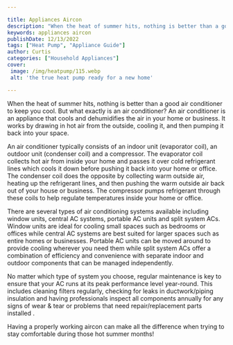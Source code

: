 ```yaml
---

title: Appliances Aircon
description: "When the heat of summer hits, nothing is better than a good air conditioner to keep you cool. But what exactly is an air condition...continue on"
keywords: appliances aircon
publishDate: 12/13/2022
tags: ["Heat Pump", "Appliance Guide"]
author: Curtis
categories: ["Household Appliances"]
cover: 
 image: /img/heatpump/115.webp
 alt: 'the true heat pump ready for a new home'

---
```


When the heat of summer hits, nothing is better than a good air conditioner to keep you cool. But what exactly is an air conditioner? An air conditioner is an appliance that cools and dehumidifies the air in your home or business. It works by drawing in hot air from the outside, cooling it, and then pumping it back into your space.

An air conditioner typically consists of an indoor unit (evaporator coil), an outdoor unit (condenser coil) and a compressor. The evaporator coil collects hot air from inside your home and passes it over cold refrigerant lines which cools it down before pushing it back into your home or office. The condenser coil does the opposite by collecting warm outside air, heating up the refrigerant lines, and then pushing the warm outside air back out of your house or business. The compressor pumps refrigerant through these coils to help regulate temperatures inside your home or office. 

There are several types of air conditioning systems available including window units, central AC systems, portable AC units and split system ACs. Window units are ideal for cooling small spaces such as bedrooms or offices while central AC systems are best suited for larger spaces such as entire homes or businesses. Portable AC units can be moved around to provide cooling wherever you need them while split system ACs offer a combination of efficiency and convenience with separate indoor and outdoor components that can be managed independently. 

No matter which type of system you choose, regular maintenance is key to ensure that your AC runs at its peak performance level year-round. This includes cleaning filters regularly, checking for leaks in ductwork/piping insulation and having professionals inspect all components annually for any signs of wear & tear or problems that need repair/replacement parts installed . 

Having a properly working aircon can make all the difference when trying to stay comfortable during those hot summer months!
